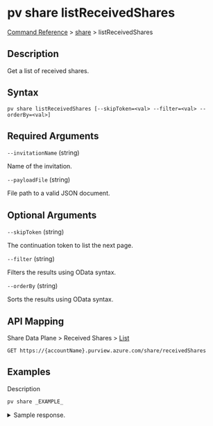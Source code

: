 # pv share listReceivedShares

[Command Reference](../../../README.md#command-reference) > [share](./main.md) >  listReceivedShares

## Description

Get a list of received shares.

## Syntax

```
pv share listReceivedShares [--skipToken=<val> --filter=<val> --orderBy=<val>]
```

## Required Arguments

`--invitationName` (string)

Name of the invitation.

`--payloadFile` (string)

File path to a valid JSON document.

## Optional Arguments

`--skipToken` (string)

The continuation token to list the next page.

`--filter` (string)

Filters the results using OData syntax.

`--orderBy` (string)

Sorts the results using OData syntax.

## API Mapping

Share Data Plane > Received Shares > [List](https://docs.microsoft.com/en-us/rest/api/purview/sharedataplane/received-shares/list)
```
GET https://{accountName}.purview.azure.com/share/receivedShares
```

## Examples

Description
```powershell
pv share _EXAMPLE_
```


<details><summary>Sample response.</summary>
<p>

```json
{
    "key": "value"
}
```
</p>
</details>
